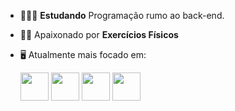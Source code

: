 - 👨🏻‍💻 **Estudando** Programação rumo ao back-end.
- 🧗🏼 Apaixonado por **Exercícios Físicos**
- 🖥️ Atualmente mais focado em:

  <img width='45' height='45' src="https://cdn.jsdelivr.net/gh/devicons/devicon/icons/python/python-original.svg" />
  
  <img width='45' height='45' src="https://cdn.jsdelivr.net/gh/devicons/devicon/icons/django/django-plain.svg" />
  
  <img width='45' height='45' src="https://cdn.jsdelivr.net/gh/devicons/devicon/icons/html5/html5-original.svg" />
  
  <img width='45' height='45' src="https://cdn.jsdelivr.net/gh/devicons/devicon/icons/css3/css3-original.svg" />
